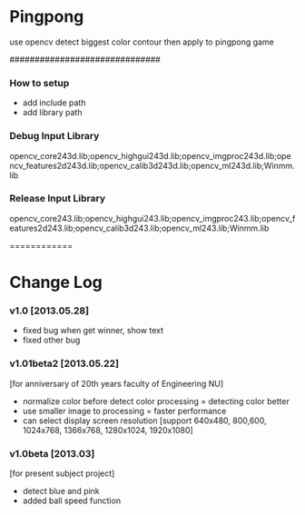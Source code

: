 Pingpong
========

use opencv detect biggest color contour then apply to pingpong game


##############################
### How to setup ###
- add include path
- add library path

### Debug Input Library ###
opencv_core243d.lib;opencv_highgui243d.lib;opencv_imgproc243d.lib;opencv_features2d243d.lib;opencv_calib3d243d.lib;opencv_ml243d.lib;Winmm.lib

### Release Input Library ###
opencv_core243.lib;opencv_highgui243.lib;opencv_imgproc243.lib;opencv_features2d243.lib;opencv_calib3d243.lib;opencv_ml243.lib;Winmm.lib

============

# Change Log #

### v1.0 [2013.05.28]
- fixed bug when get winner, show text
- fixed other bug


### v1.01beta2 [2013.05.22]
[for anniversary of 20th years faculty of Engineering NU]
- normalize color before detect color processing = detecting color better
- use smaller image to processing = faster performance
- can select display screen resolution [support 640x480, 800,600, 1024x768, 1366x768, 1280x1024, 1920x1080]


### v1.0beta [2013.03]
[for present subject project]
- detect blue and pink
- added ball speed function
